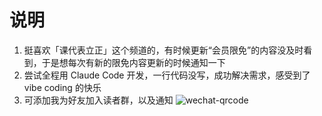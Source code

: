 # 说明
1. 挺喜欢「课代表立正」这个频道的，有时候更新“会员限免”的内容没及时看到，于是想每次有新的限免内容更新的时候通知一下
2. 尝试全程用 Claude Code 开发，一行代码没写，成功解决需求，感受到了 vibe coding 的快乐
3. 可添加我为好友加入读者群，以及通知
    ![wechat-qrcode](https://pub-e43e2fcdef884157b4846ed25f5962b1.r2.dev/wechat-qrcode.png)